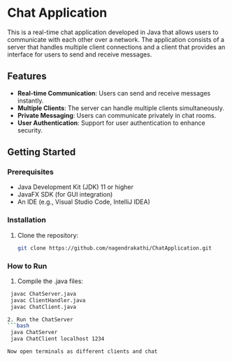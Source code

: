 # Chat Application

This is a real-time chat application developed in Java that allows users to communicate with each other over a network. The application consists of a server that handles multiple client connections and a client that provides an interface for users to send and receive messages.

## Features

- **Real-time Communication**: Users can send and receive messages instantly.
- **Multiple Clients**: The server can handle multiple clients simultaneously.
- **Private Messaging**: Users can communicate privately in chat rooms.
- **User Authentication**: Support for user authentication to enhance security.

## Getting Started

### Prerequisites

- Java Development Kit (JDK) 11 or higher
- JavaFX SDK (for GUI integration)
- An IDE (e.g., Visual Studio Code, IntelliJ IDEA)

### Installation

1. Clone the repository:
   ```bash
   git clone https://github.com/nagendrakathi/ChatApplication.git

### How to Run

1. Compile the .java files:
  ```bash
   javac ChatServer.java
   javac ClientHandler.java
   javac ChatClient.java

2. Run the ChatServer
  ```bash
   java ChatServer
   java ChatClient localhost 1234

Now open terminals as different clients and chat